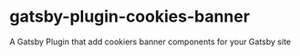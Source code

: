 # gatsby-plugin-cookies-banner

A Gatsby Plugin that add cookiers banner components for your Gatsby site
